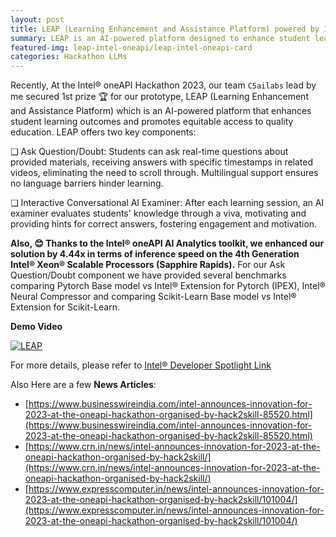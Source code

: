 ```yaml
---
layout: post
title: LEAP (Learning Enhancement and Assistance Platform) powered by Intel® oneAPI AI Analytics Toolkit
summary: LEAP is an AI-powered platform designed to enhance student learning outcomes and provide equitable access to quality education.
featured-img: leap-intel-oneapi/leap-intel-oneapi-card
categories: Hackathon LLMs
---
```


Recently, At the Intel® oneAPI Hackathon 2023, our team `C5ailabs` lead by me secured 1st prize 🏆  for our prototype, LEAP (Learning Enhancement and Assistance Platform) which is an AI-powered platform that enhances student learning outcomes and promotes equitable access to quality education. LEAP offers two key components:

❑ Ask Question/Doubt: Students can ask real-time questions about provided materials, receiving answers with specific timestamps in related videos, eliminating the need to scroll through. Multilingual support ensures no language barriers hinder learning.

❑ Interactive Conversational AI Examiner: After each learning session, an AI examiner evaluates students' knowledge through a viva, motivating and providing hints for correct answers, fostering engagement and motivation.

**Also, 😊 Thanks to the Intel® oneAPI AI Analytics toolkit, we enhanced our solution by 4.44x in terms of inference speed on the 4th Generation Intel® Xeon® Scalable Processors (Sapphire Rapids).** For our Ask Question/Doubt component we have provided several benchmarks comparing Pytorch Base model vs Intel® Extension for Pytorch (IPEX), 
Intel® Neural Compressor and comparing Scikit-Learn Base model vs Intel® Extension for Scikit-Learn.

**Demo Video** 

[![LEAP](https://img.youtube.com/vi/CXkR5tklZm0/0.jpg)](https://www.youtube.com/watch?v=CXkR5tklZm0)

For more details, please refer to [Intel® Developer Spotlight Link](https://community.intel.com/t5/Blogs/Tech-Innovation/Artificial-Intelligence-AI/Building-an-Online-Learning-Platform-using-Intel-AI-Analytics/post/1512256) 

Also Here are a few **News Articles**:

- [https://www.businesswireindia.com/intel-announces-innovation-for-2023-at-the-oneapi-hackathon-organised-by-hack2skill-85520.html](https://www.businesswireindia.com/intel-announces-innovation-for-2023-at-the-oneapi-hackathon-organised-by-hack2skill-85520.html)
- [https://www.crn.in/news/intel-announces-innovation-for-2023-at-the-oneapi-hackathon-organised-by-hack2skill/](https://www.crn.in/news/intel-announces-innovation-for-2023-at-the-oneapi-hackathon-organised-by-hack2skill/)
- [https://www.expresscomputer.in/news/intel-announces-innovation-for-2023-at-the-oneapi-hackathon-organised-by-hack2skill/101004/](https://www.expresscomputer.in/news/intel-announces-innovation-for-2023-at-the-oneapi-hackathon-organised-by-hack2skill/101004/)